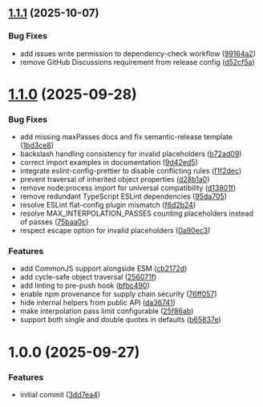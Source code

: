 ## [1.1.1](https://github.com/magarcia/env-interpolation/compare/v1.1.0...v1.1.1) (2025-10-07)

### Bug Fixes

- add issues write permission to dependency-check workflow ([99164a2](https://github.com/magarcia/env-interpolation/commit/99164a2fd0900563fda3e19ff0fe7739ca462b44))
- remove GitHub Discussions requirement from release config ([d52cf5a](https://github.com/magarcia/env-interpolation/commit/d52cf5a1e67c6a37def33601f1b64bd22c2907b7))

# [1.1.0](https://github.com/magarcia/env-interpolation/compare/v1.0.0...v1.1.0) (2025-09-28)

### Bug Fixes

- add missing maxPasses docs and fix semantic-release template ([1bd3ce8](https://github.com/magarcia/env-interpolation/commit/1bd3ce84f647234777fb4037696cbdb493cb7a96))
- backslash handling consistency for invalid placeholders ([b72ad09](https://github.com/magarcia/env-interpolation/commit/b72ad098f7cf85d40c1c9f5d9703f071800f3cef))
- correct import examples in documentation ([9d42ed5](https://github.com/magarcia/env-interpolation/commit/9d42ed5d70f159d9dd4c3ad19806fa580a1abc89))
- integrate eslint-config-prettier to disable conflicting rules ([f1f2dec](https://github.com/magarcia/env-interpolation/commit/f1f2dec2829508eb3e23a165f449e7664b41d170))
- prevent traversal of inherited object properties ([d28b1a0](https://github.com/magarcia/env-interpolation/commit/d28b1a08d553e88a2c7ea548c979d31367d7499f))
- remove node:process import for universal compatibility ([d13801f](https://github.com/magarcia/env-interpolation/commit/d13801f261904a81fef1347a5a668918ecb3499d))
- remove redundant TypeScript ESLint dependencies ([95da705](https://github.com/magarcia/env-interpolation/commit/95da705cd74476618d9051c0e2888014618d1419))
- resolve ESLint flat-config plugin mismatch ([f6d2b24](https://github.com/magarcia/env-interpolation/commit/f6d2b24dd4f63b6f1b3fcfd15fdec22f3b00f37d))
- resolve MAX_INTERPOLATION_PASSES counting placeholders instead of passes ([75baa0c](https://github.com/magarcia/env-interpolation/commit/75baa0c75110545814e74e0c7182d79f6077e885))
- respect escape option for invalid placeholders ([0a90ec3](https://github.com/magarcia/env-interpolation/commit/0a90ec3036d12784cf4c6227400db5835424951b))

### Features

- add CommonJS support alongside ESM ([cb2172d](https://github.com/magarcia/env-interpolation/commit/cb2172debb844a2e1d8462eebeda4a28b9d4f22c))
- add cycle-safe object traversal ([256071f](https://github.com/magarcia/env-interpolation/commit/256071f01c663b0db52896cd8a63ef2c0ad683ab))
- add linting to pre-push hook ([bfbc490](https://github.com/magarcia/env-interpolation/commit/bfbc490a61e608fec022d9ca2fde3fd7d16ceca7))
- enable npm provenance for supply chain security ([76ff057](https://github.com/magarcia/env-interpolation/commit/76ff057dc9cff8cb83dc97520155ed84d287f563))
- hide internal helpers from public API ([da36741](https://github.com/magarcia/env-interpolation/commit/da3674196705859515f9190301acf013fee171bc))
- make interpolation pass limit configurable ([25f86ab](https://github.com/magarcia/env-interpolation/commit/25f86abc78812515c64a245efc7b98bca42a8acd))
- support both single and double quotes in defaults ([b65837e](https://github.com/magarcia/env-interpolation/commit/b65837e128e849c101d06d1a5b0db196b32912cf))

# 1.0.0 (2025-09-27)

### Features

- initial commit ([3dd7ea4](https://github.com/magarcia/env-interpolation/commit/3dd7ea44eeb02f2e1b21d89c21817b730fbc6342))
